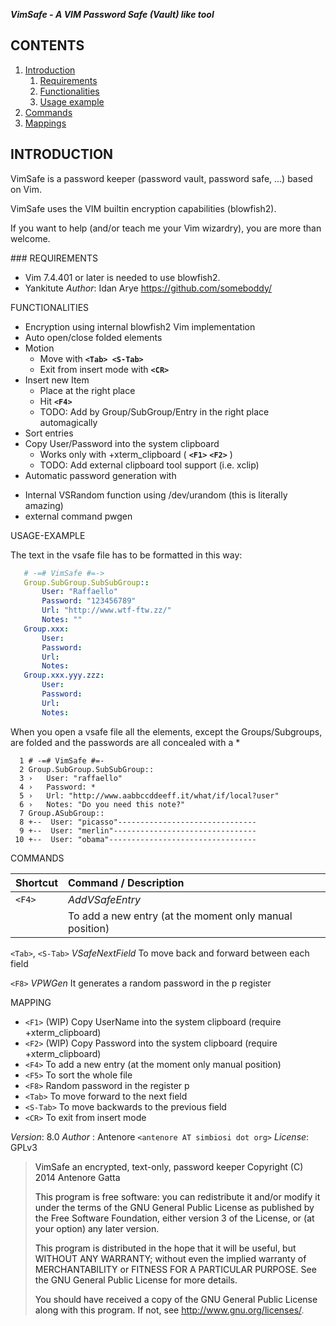 ***VimSafe - A VIM Password Safe (Vault) like tool***

## CONTENTS                                 <a name="vim-safe-contents"/>

1. [Introduction](#vim-safe-intro)
    1. [Requirements](#vim-safe-requirements)
    2. [Functionalities](#vim-safe-functionalities)
    3. [Usage example](#vim-safe-example)
2. [Commands](#vim-safe-commands)
3. [Mappings](#vim-safe-mappings)


## INTRODUCTION                             <a name="vim-safe-intro"/>

VimSafe is a password keeper (password vault, password safe, ...) based on Vim.

VimSafe uses the VIM builtin encryption capabilities (blowfish2).

If you want to help (and/or teach me your Vim wizardry), you are more than
welcome.

<a name="vim-safe-requirements"/>
### REQUIREMENTS

  * Vim 7.4.401 or later is needed to use blowfish2.
  * Yankitute
    *Author*:  Idan Arye <https://github.com/someboddy/>


<a name=""/>
FUNCTIONALITIES					     <a name="vim-safe-functionalities"/>

* Encryption using internal blowfish2 Vim implementation
* Auto open/close folded elements
* Motion
  - Move with **`<Tab> <S-Tab>`**
  - Exit from insert mode with **`<CR>`**
* Insert new Item
  - Place at the right place
  - Hit **`<F4>`**
  - TODO: Add by Group/SubGroup/Entry in the right place automagically
* Sort entries
* Copy User/Password into the system clipboard
  - Works only with +xterm_clipboard ( **`<F1>`** **`<F2>`** )
  - TODO: Add external clipboard tool support (i.e. xclip)
*   Automatic password generation with
  - Internal VSRandom function using /dev/urandom (this is literally amazing)
  - external command pwgen

<a name=""/>
USAGE-EXAMPLE						 <a name="vim-safe-example"/>

The text in the vsafe file has to be formatted in this way:
```yml
   # -=# VimSafe #=->
   Group.SubGroup.SubSubGroup::
       User: "Raffaello"
       Password: "123456789"
       Url: "http://www.wtf-ftw.zz/"
       Notes: ""
   Group.xxx:
       User:
       Password:
       Url:
       Notes:
   Group.xxx.yyy.zzz:
       User:
       Password:
       Url:
       Notes:
```

When you open a vsafe file all the elements, except the Groups/Subgroups, are
folded and the passwords are all concealed with a *

```vim
  1 # -=# VimSafe #=-
  2 Group.SubGroup.SubSubGroup::
  3 ›   User: "raffaello"
  4 ›   Password: *
  5 ›   Url: "http://www.aabbccddeeff.it/what/if/local?user"
  6 ›   Notes: "Do you need this note?"
  7 Group.ASubGroup::
  8 +--  User: "picasso"-------------------------------
  9 +--  User: "merlin"--------------------------------
 10 +--  User: "obama"---------------------------------
```

COMMANDS						 <a name="vim-safe-commands"/>

| Shortcut | Command / Description |
|:---------|:----------------------|
| `<F4>`   |  *AddVSafeEntry*
|          | To add a new entry (at the moment only manual position)

`<Tab>`,
`<S-Tab>` *VSafeNextField*
To move back and forward between each field

`<F8>`	*VPWGen*
It generates a random password in the p register

MAPPING							 <a name="vim-safe-mappings"/>

 * `<F1>` (WIP) Copy UserName into the system clipboard (require +xterm_clipboard)
 * `<F2>` (WIP) Copy Password into the system clipboard (require +xterm_clipboard)
 * `<F4>` To add a new entry (at the moment only manual position)
 * `<F5>` To sort the whole file
 * `<F8>` Random password in the register p
 * `<Tab>` To move forward to the next field
 * `<S-Tab>` To move backwards to the previous field
 * `<CR>` To exit from insert mode

*Version*: 8.0
*Author* : Antenore `<antenore AT simbiosi dot org>`
*License*: GPLv3

>   VimSafe an encrypted, text-only, password keeper
>   Copyright (C) 2014 Antenore Gatta
>
>   This program is free software: you can redistribute it and/or modify
>   it under the terms of the GNU General Public License as published by
>   the Free Software Foundation, either version 3 of the License, or
>   (at your option) any later version.
>
>   This program is distributed in the hope that it will be useful,
>   but WITHOUT ANY WARRANTY; without even the implied warranty of
>   MERCHANTABILITY or FITNESS FOR A PARTICULAR PURPOSE.  See the
>   GNU General Public License for more details.
>
>   You should have received a copy of the GNU General Public License
>   along with this program.  If not, see <http://www.gnu.org/licenses/>.
